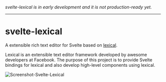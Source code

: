 *svelte-lexical is in early development and it is not production-ready yet.*

---

# svelte-lexical

A extensible rich text editor for Svelte based on [lexical](https://lexical.dev/).

Lexical is an extensible text editor framework developed by awesome developers at Facebook. The purpose of this project is to provide Svelte bindings for lexical and also develop high-level components using lexical.

![Screenshot-Svelte-Lexical](https://github.com/umaranis/svelte-lexical/blob/master/docs/images/Screenshot-Svelte-Lexical.jpg)
